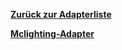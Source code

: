 [**Zurück zur Adapterliste**](/adapterref/adapterliste.md)

[**Mclighting-Adapter**](/adapterref/docs/iobroker.mclighting/de/README.md)